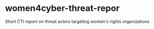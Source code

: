 # women4cyber-threat-repor
Short CTI report on threat actors targeting women's rights organizations
